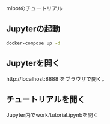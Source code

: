 mlbotのチュートリアル

## Jupyterの起動

```bash
docker-compose up -d
```

## Jupyterを開く

http://localhost:8888 をブラウザで開く。

## チュートリアルを開く

Jupyter内でwork/tutorial.ipynbを開く
